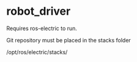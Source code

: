 robot_driver
============

Requires ros-electric to run.

Git repository must be placed in the stacks folder 

/opt/ros/electric/stacks/

